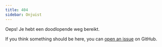 ```yaml
---
title: 404
sidebar: Onjuist
---
```


Oeps! Je hebt een doodlopende weg bereikt.

If you think something should be here, you can [open an issue](https://github.com/numpy/numpy.org/issues) on GitHub. 
